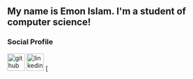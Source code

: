 ## My name is Emon Islam. I'm a student of computer science!
### Social Profile
[<img src='https://cdn.jsdelivr.net/npm/simple-icons@3.0.1/icons/github.svg' alt='github' height='40'>](https://github.com/1Emonislam)  [<img src='https://cdn.jsdelivr.net/npm/simple-icons@3.0.1/icons/linkedin.svg' alt='linkedin' height='40'>](https://www.linkedin.com/in/1emonislam//)  [<img>

